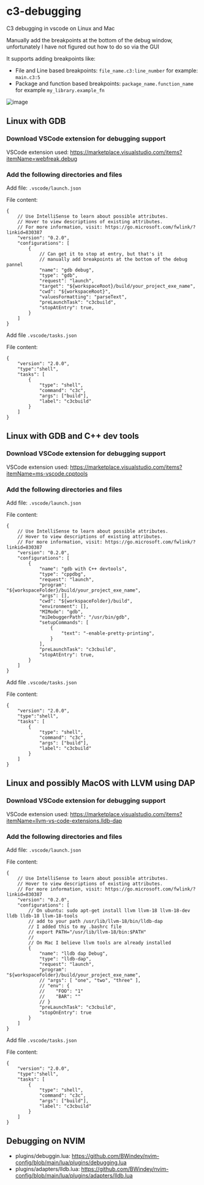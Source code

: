 # c3-debugging
C3 debugging in vscode on Linux and Mac

Manually add the breakpoints at the bottom of the debug window, unfortunately I have not figured out how to do so via the GUI

It supports adding breakpoints like: 
- File and Line based breakpoints: `file_name.c3:line_number` for example: `main.c3:5`
- Package and function based breakpoints: `package_name.function_name` for example `my_library.example_fn`

![image](https://github.com/user-attachments/assets/e393e8c4-9c9b-46c5-81c1-ad51fa80f73b)




## Linux with GDB

### Download VSCode extension for debugging support
VSCode extension used: https://marketplace.visualstudio.com/items?itemName=webfreak.debug


### Add the following directories and files
Add file: `.vscode/launch.json`

File content:
```json5
{
    // Use IntelliSense to learn about possible attributes.
    // Hover to view descriptions of existing attributes.
    // For more information, visit: https://go.microsoft.com/fwlink/?linkid=830387
    "version": "0.2.0",
    "configurations": [
        {
            // Can get it to stop at entry, but that's it
            // manually add breakpoints at the bottom of the debug pannel
            "name": "gdb debug",
            "type": "gdb",
            "request": "launch",
            "target": "${workspaceRoot}/build/your_project_exe_name",
            "cwd": "${workspaceRoot}",
            "valuesFormatting": "parseText",
            "preLaunchTask": "c3cbuild",
            "stopAtEntry": true,
        }
    ]
}
```

Add file `.vscode/tasks.json`

File content:
```json5
{
    "version": "2.0.0",
    "type":"shell",
    "tasks": [
        {
            "type": "shell",
            "command": "c3c",
            "args": ["build"],
            "label": "c3cbuild"
        }
    ]
}
```


## Linux with GDB and C++ dev tools

### Download VSCode extension for debugging support
VSCode extension used: https://marketplace.visualstudio.com/items?itemName=ms-vscode.cpptools


### Add the following directories and files
Add file: `.vscode/launch.json`

File content:
```json5
{
    // Use IntelliSense to learn about possible attributes.
    // Hover to view descriptions of existing attributes.
    // For more information, visit: https://go.microsoft.com/fwlink/?linkid=830387
    "version": "0.2.0",
    "configurations": [
        {
            "name": "gdb with C++ devtools",
            "type": "cppdbg",
            "request": "launch",
            "program": "${workspaceFolder}/build/your_project_exe_name",
            "args": [],
            "cwd": "${workspaceFolder}/build",
            "environment": [],
            "MIMode": "gdb",
            "miDebuggerPath": "/usr/bin/gdb",
            "setupCommands": [
                {
                    "text": "-enable-pretty-printing",
                }
            ],
            "preLaunchTask": "c3cbuild",
            "stopAtEntry": true,
        }
    ]
}
```

Add file `.vscode/tasks.json`

File content:
```json5
{
    "version": "2.0.0",
    "type":"shell",
    "tasks": [
        {
            "type": "shell",
            "command": "c3c",
            "args": ["build"],
            "label": "c3cbuild"
        }
    ]
}
```


## Linux and possibly MacOS with LLVM using DAP

### Download VSCode extension for debugging support
VSCode extension used: https://marketplace.visualstudio.com/items?itemName=llvm-vs-code-extensions.lldb-dap


### Add the following directories and files
Add file: `.vscode/launch.json`

File content:
```json5
{
    // Use IntelliSense to learn about possible attributes.
    // Hover to view descriptions of existing attributes.
    // For more information, visit: https://go.microsoft.com/fwlink/?linkid=830387
    "version": "0.2.0",
    "configurations": [
        // On ubuntu: sudo apt-get install llvm llvm-18 llvm-18-dev lldb lldb-18 llvm-18-tools
        // add to your path /usr/lib/llvm-18/bin/lldb-dap
        // I added this to my .bashrc file
        // export PATH="/usr/lib/llvm-18/bin:$PATH"
        //
        // On Mac I believe llvm tools are already installed
        {
            "name": "lldb dap Debug",
            "type": "lldb-dap",
            "request": "launch",
            "program": "${workspaceFolder}/build/your_project_exe_name",
            // "args": [ "one", "two", "three" ],
            // "env": {
            //    "FOO": "1"
            //    "BAR": ""
            // }
            "preLaunchTask": "c3cbuild",
            "stopOnEntry": true
        }
    ]
}
```

Add file `.vscode/tasks.json`

File content:
```json5
{
    "version": "2.0.0",
    "type":"shell",
    "tasks": [
        {
            "type": "shell",
            "command": "c3c",
            "args": ["build"],
            "label": "c3cbuild"
        }
    ]
}
```


## Debugging on NVIM

- plugins/debuggin.lua: https://github.com/BWindey/nvim-config/blob/main/lua/plugins/debugging.lua
- plugins/adapters/lldb.lua: https://github.com/BWindey/nvim-config/blob/main/lua/plugins/adapters/lldb.lua

